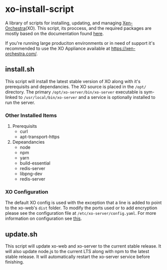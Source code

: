 # xo-install-script

A library of scripts for installing, updating, and managing [Xen-Orchestra](https://github.com/vatesfr/xo/)(XO). This script, its proccess, and the required packages are mostly based on the documentation found [here](https://github.com/vatesfr/xo/blob/master/docs/from_the_sources.md).

If you're running large produciton environments or in need of support it's recommended to use the XO Appliance available at https://xen-orchestra.com/.

## install.sh

This script will install the latest stable version of XO along with it's prerequisits and dependancies. The XO source is placed in the `/opt/` directory. The primary `/opt/xo-server/bin/xo-server` executable is sym-linked to `/usr/local/bin/xo-server` and a service is optionally installed to run the server.

### Other Installed Items
1. Prerequisits
   * curl
   * apt-transport-https
2. Depeandancies  
   * node
   * npm
   * yarn
   * build-essential
   * redis-server
   * libpng-dev
   * redis-server

### XO Configuration

The default XO config is used with the exception that a line is added to point to the xo-web's `dist` folder. To modify the ports used or to add encryption please see the configuration file at `/etc/xo-server/config.yaml`. For more information on configuration see [this](https://github.com/vatesfr/xo/blob/master/docs/configuration.md).

## update.sh

This script will update xo-web and xo-server to the current stable release. It will also update node.js to the current LTS along with npm to the latest stable release. It will automatically restart the xo-server service before finishing.

